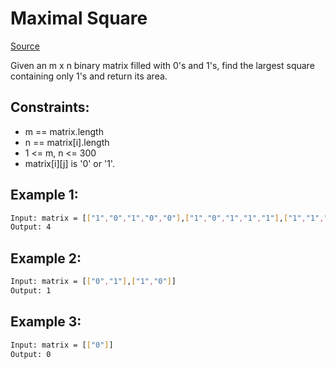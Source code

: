 # Maximal Square
[Source](https://leetcode.com/problems/maximal-square/)

Given an m x n binary matrix filled with 0's and 1's, find the largest square containing only 1's and return its area.

## Constraints:

 - m == matrix.length
 - n == matrix[i].length
 - 1 <= m, n <= 300
 - matrix[i][j] is '0' or '1'.

## Example 1:
```sh
Input: matrix = [["1","0","1","0","0"],["1","0","1","1","1"],["1","1","1","1","1"],["1","0","0","1","0"]]
Output: 4
```

## Example 2:
```sh
Input: matrix = [["0","1"],["1","0"]]
Output: 1
```

## Example 3:
```sh
Input: matrix = [["0"]]
Output: 0
```